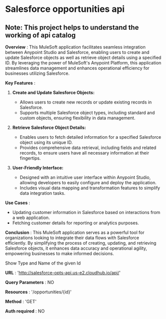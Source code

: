 # Salesforce opportunities api 

## Note: This project helps to understand the working of api catalog

**Overview** : This MuleSoft application facilitates seamless integration between Anypoint Studio and Salesforce, enabling users to create and update Salesforce objects as well as retrieve object details using a specified ID. By leveraging the power of MuleSoft's Anypoint Platform, this application streamlines data management and enhances operational efficiency for businesses utilizing Salesforce.

**Key Features** :

1. **Create and Update Salesforce Objects:**
   - Allows users to create new records or update existing records in Salesforce.
   - Supports multiple Salesforce object types, including standard and custom objects, ensuring flexibility in data management.
 
2. **Retrieve Salesforce Object Details:**
   - Enables users to fetch detailed information for a specified Salesforce object using its unique ID.
   - Provides comprehensive data retrieval, including fields and related records, to ensure users have all necessary information at their fingertips.
 
3. **User-Friendly Interface:**
   - Designed with an intuitive user interface within Anypoint Studio, allowing developers to easily configure and deploy the application.
   - Includes visual data mapping and transformation features to simplify data integration tasks.

**Use Cases** :
- Updating customer information in Salesforce based on interactions from a web application.
- Fetching customer details for reporting or analytics purposes.
 
**Conclusion** :
This MuleSoft application serves as a powerful tool for organizations looking to integrate their data flows with Salesforce efficiently. By simplifying the process of creating, updating, and retrieving Salesforce objects, it enhances data accuracy and operational agility, empowering businesses to make informed decisions.

Show Type and Name of the given Id

**URL** : 'http://salesforce-opts-api.us-e2.cloudhub.io/api/'

**Query Parameters** : NO

**Resources** : '/opportunities/{id}'

**Method** : 'GET'

**Auth required** : NO